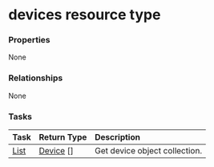 # devices resource type



### Properties
None

### Relationships
None


### Tasks

| Task		   | Return Type	|Description|
|:---------------|:--------|:----------|
|[List](../api/device_list.md) | [Device](device.md) [] |Get device object collection. |

<!-- uuid: 85ac02d4-1284-4262-a0ae-5a4a11d76631
2015-10-12 21:29:59 UTC -->